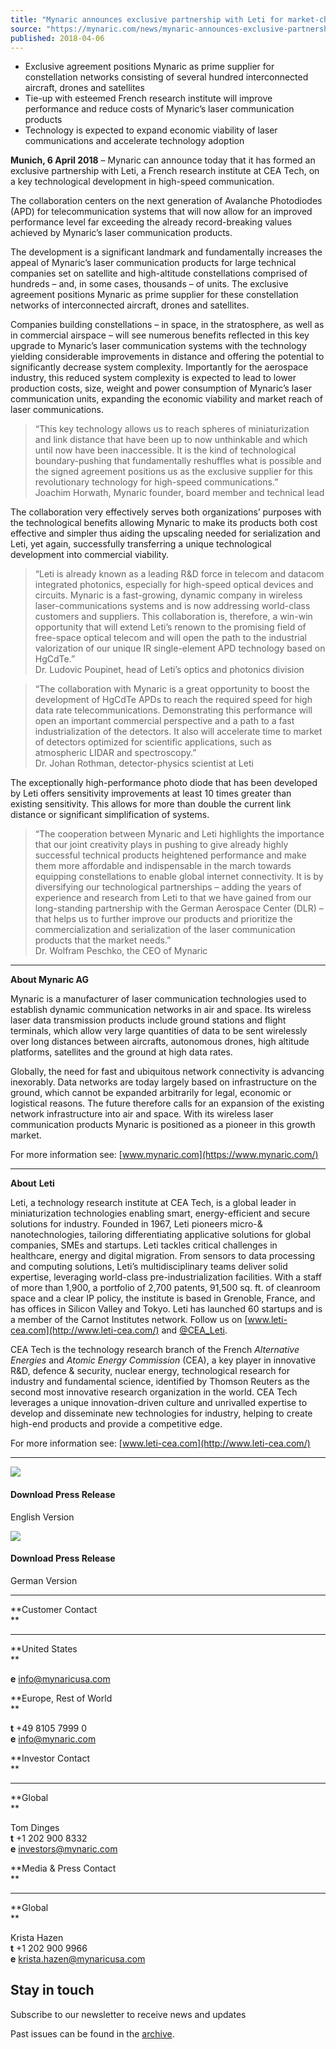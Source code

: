 ```yaml
---
title: "Mynaric announces exclusive partnership with Leti for market-changing laser communications technology"
source: "https://mynaric.com/news/mynaric-announces-exclusive-partnership-with-leti/"
published: 2018-04-06
---
```

- Exclusive agreement positions Mynaric as prime supplier for constellation networks consisting of several hundred interconnected aircraft, drones and satellites
- Tie-up with esteemed French research institute will improve performance and reduce costs of Mynaric’s laser communication products
- Technology is expected to expand economic viability of laser communications and accelerate technology adoption

**Munich, 6 April 2018** – Mynaric can announce today that it has formed an exclusive partnership with Leti, a French research institute at CEA Tech, on a key technological development in high-speed communication.

The collaboration centers on the next generation of Avalanche Photodiodes (APD) for telecommunication systems that will now allow for an improved performance level far exceeding the already record-breaking values achieved by Mynaric’s laser communication products.

The development is a significant landmark and fundamentally increases the appeal of Mynaric’s laser communication products for large technical companies set on satellite and high-altitude constellations comprised of hundreds – and, in some cases, thousands – of units. The exclusive agreement positions Mynaric as prime supplier for these constellation networks of interconnected aircraft, drones and satellites.

Companies building constellations – in space, in the stratosphere, as well as in commercial airspace – will see numerous benefits reflected in this key upgrade to Mynaric’s laser communication systems with the technology yielding considerable improvements in distance and offering the potential to significantly decrease system complexity. Importantly for the aerospace industry, this reduced system complexity is expected to lead to lower production costs, size, weight and power consumption of Mynaric’s laser communication units, expanding the economic viability and market reach of laser communications.

> “This key technology allows us to reach spheres of miniaturization and link distance that have been up to now unthinkable and which until now have been inaccessible. It is the kind of technological boundary-pushing that fundamentally reshuffles what is possible and the signed agreement positions us as the exclusive supplier for this revolutionary technology for high-speed communications.”  
> Joachim Horwath, Mynaric founder, board member and technical lead

The collaboration very effectively serves both organizations’ purposes with the technological benefits allowing Mynaric to make its products both cost effective and simpler thus aiding the upscaling needed for serialization and Leti, yet again, successfully transferring a unique technological development into commercial viability.

> “Leti is already known as a leading R&D force in telecom and datacom integrated photonics, especially for high-speed optical devices and circuits. Mynaric is a fast-growing, dynamic company in wireless laser-communications systems and is now addressing world-class customers and suppliers. This collaboration is, therefore, a win-win opportunity that will extend Leti’s renown to the promising field of free-space optical telecom and will open the path to the industrial valorization of our unique IR single-element APD technology based on HgCdTe.”  
> Dr. Ludovic Poupinet, head of Leti’s optics and photonics division

> “The collaboration with Mynaric is a great opportunity to boost the development of HgCdTe APDs to reach the required speed for high data rate telecommunications. Demonstrating this performance will open an important commercial perspective and a path to a fast industrialization of the detectors. It also will accelerate time to market of detectors optimized for scientific applications, such as atmospheric LIDAR and spectroscopy.”  
> Dr. Johan Rothman, detector-physics scientist at Leti

The exceptionally high-performance photo diode that has been developed by Leti offers sensitivity improvements at least 10 times greater than existing sensitivity. This allows for more than double the current link distance or significant simplification of systems.

> “The cooperation between Mynaric and Leti highlights the importance that our joint creativity plays in pushing to give already highly successful technical products heightened performance and make them more affordable and indispensable in the march towards equipping constellations to enable global internet connectivity. It is by diversifying our technological partnerships – adding the years of experience and research from Leti to that we have gained from our long-standing partnership with the German Aerospace Center (DLR) – that helps us to further improve our products and prioritize the commercialization and serialization of the laser communication products that the market needs.”  
> Dr. Wolfram Peschko, the CEO of Mynaric

---

**About Mynaric AG**

Mynaric is a manufacturer of laser communication technologies used to establish dynamic communication networks in air and space. Its wireless laser data transmission products include ground stations and flight terminals, which allow very large quantities of data to be sent wirelessly over long distances between aircrafts, autonomous drones, high altitude platforms, satellites and the ground at high data rates.

Globally, the need for fast and ubiquitous network connectivity is advancing inexorably. Data networks are today largely based on infrastructure on the ground, which cannot be expanded arbitrarily for legal, economic or logistical reasons. The future therefore calls for an expansion of the existing network infrastructure into air and space. With its wireless laser communication products Mynaric is positioned as a pioneer in this growth market.

For more information see: [www.mynaric.com](https://www.mynaric.com/)

---

**About** **Leti**

Leti, a technology research institute at CEA Tech, is a global leader in miniaturization technologies enabling smart, energy-efficient and secure solutions for industry. Founded in 1967, Leti pioneers micro-& nanotechnologies, tailoring differentiating applicative solutions for global companies, SMEs and startups. Leti tackles critical challenges in healthcare, energy and digital migration. From sensors to data processing and computing solutions, Leti’s multidisciplinary teams deliver solid expertise, leveraging world-class pre-industrialization facilities. With a staff of more than 1,900, a portfolio of 2,700 patents, 91,500 sq. ft. of cleanroom space and a clear IP policy, the institute is based in Grenoble, France, and has offices in Silicon Valley and Tokyo. Leti has launched 60 startups and is a member of the Carnot Institutes network. Follow us on [www.leti-cea.com](http://www.leti-cea.com/) and [@CEA\_Leti](http://cea_leti/).

CEA Tech is the technology research branch of the French *Alternative Energies* and *Atomic Energy Commission* (CEA), a key player in innovative R&D, defence & security, nuclear energy, technological research for industry and fundamental science, identified by Thomson Reuters as the second most innovative research organization in the world. CEA Tech leverages a unique innovation-driven culture and unrivalled expertise to develop and disseminate new technologies for industry, helping to create high-end products and provide a competitive edge.

For more information see: [www.leti-cea.com](http://www.leti-cea.com/)

---

[![](https://mynaric.com/wp-content/uploads/2018/01/pdf-icon.svg)](https://mynaric.com/wp-content/uploads/2018/06/20180406_Mynaric-and-CEA-Leti-announce-exclusive-partnership.pdf)

#### Download Press Release

English Version

[![](https://mynaric.com/wp-content/uploads/2018/01/pdf-icon.svg)](https://mynaric.com/wp-content/uploads/2018/06/20180406_Mynaric-verk%C3%BCndet-exklusive-Partnerschaft-mit-Leti.pdf)

#### Download Press Release

German Version

---

**Customer Contact  
**

---

**United States  
**

**e** [info@mynaricusa.com](https://mynaric.com/news/mynaric-announces-exclusive-partnership-with-leti/)

**Europe, Rest of World  
**

**t** +49 8105 7999 0  
**e** [info@mynaric.com](https://mynaric.com/news/mynaric-announces-exclusive-partnership-with-leti/)

**Investor Contact  
**

---

**Global  
**

Tom Dinges  
**t** +1 202 900 8332  
**e** [investors@mynaric.com](https://mynaric.com/news/mynaric-announces-exclusive-partnership-with-leti/)

**Media & Press Contact  
**

---

**Global  
**

Krista Hazen  
**t** +1 202 900 9966  
**e** [krista.hazen@mynaricusa.com](https://mynaric.com/news/mynaric-announces-exclusive-partnership-with-leti/)

## Stay in touch

Subscribe to our newsletter to receive news and updates

Past issues can be found in the [archive](https://us17.campaign-archive.com/home/?u=7b919ac48d490499a79acff9f&id=aaebe0d6df).